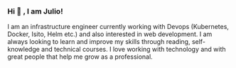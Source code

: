 ### Hi 👋 , I am Julio!


I am an infrastructure engineer currently working with Devops (Kubernetes, Docker, Isito, Helm etc.) and also interested in web development. I am always looking to learn and improve my skills through reading, self-knowledge and technical courses. I love working with technology and with great people that help me grow as a professional.

<!--
**jcobarreto/jcobarreto** is a ✨ _special_ ✨ repository because its `README.md` (this file) appears on your GitHub profile.

Here are some ideas to get you started:

- 🔭 I’m currently working on ...
- 🌱 I’m currently learning ...
- 👯 I’m looking to collaborate on ...
- 🤔 I’m looking for help with ...
- 💬 Ask me about ...
- 📫 How to reach me: ...
- 😄 Pronouns: ...
- ⚡ Fun fact: ...
-->

